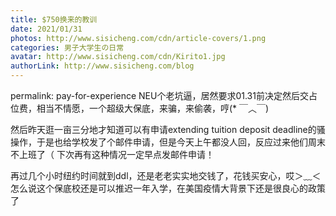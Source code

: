 ```yaml
---
title: $750换来的教训
date: 2021/01/31
photos: http://www.sisicheng.com/cdn/article-covers/1.png
categories: 男子大学生の日常
avatar: http://www.sisicheng.com/cdn/Kirito1.jpg
authorLink: http://www.sisicheng.com/blog
---
```

permalink: pay-for-experience
NEU个老坑逼，居然要求01.31前决定然后交占位费，相当不情愿，一个超级大保底，来骗，来偷袭，哼(* ￣︿￣)

然后昨天逛一亩三分地才知道可以有申请extending tuition deposit deadline的骚操作，于是也给学校发了个邮件申请，但是今天上午都没人回，反应过来他们周末不上班了（  下次再有这种情况一定早点发邮件申请！

再过几个小时纽约时间就到ddl，还是老老实实地交钱了，花钱买安心，哎＞﹏＜  怎么说这个保底校还是可以推迟一年入学，在美国疫情大背景下还是很良心的政策了
